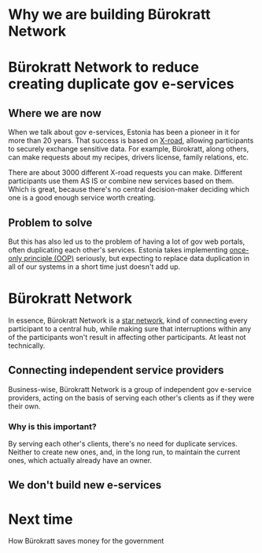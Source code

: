 # Why we are building Bürokratt Network
# Bürokratt Network to reduce creating duplicate gov e-services

## Where we are now

When we talk about gov e-services, Estonia has been a pioneer in it for more than 20 years. That success is based on [X-road](https://x-road.global), allowing participants to securely exchange sensitive data. For example, Bürokratt, along others, can make requests about my recipes, drivers license, family relations, etc.

There are about 3000 different X-road requests you can make. Different participants use them AS IS or combine new services based on them. Which is great, because there's no central decision-maker deciding which one is a good enough service worth creating.

## Problem to solve

But this has also led us to the problem of having a lot of gov web portals, often duplicating each other's services. Estonia takes implementing [once-only principle (OOP)](https://en.wikipedia.org/wiki/Once-only_principle) seriously, but expecting to replace data duplication in all of our systems in a short time just doesn't add up.

# Bürokratt Network

In essence, Bürokratt Network is a [star network](https://en.wikipedia.org/wiki/Star_network), kind of connecting every participant to a central hub, while making sure that interruptions within any of the participants won't result in affecting other participants. At least not technically.

## Connecting independent service providers

Business-wise, Bürokratt Network is a group of independent gov e-service providers, acting on the basis of serving each other's clients as if they were their own.

### Why is this important?

By serving each other's clients, there's no need for duplicate services. Neither to create new ones, and, in the long run, to maintain the current ones, which actually already have an owner.

## We don't build new e-services

# Next time

How Bürokratt saves money for the government
